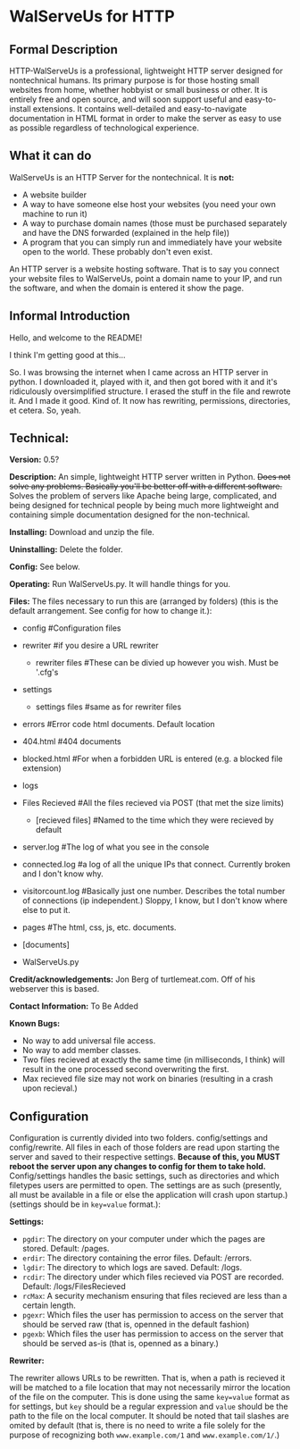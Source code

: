WalServeUs for HTTP
===================

Formal Description
------------------
HTTP-WalServeUs is a professional, lightweight HTTP server designed for nontechnical humans. Its primary purpose is for those hosting small websites from home, whether hobbyist or small business or other. It is entirely free and open source, and will soon support useful and easy-to-install extensions. It contains well-detailed and easy-to-navigate documentation in HTML format in order to make the server as easy to use as possible regardless of technological experience.

What it can do
--------------
WalServeUs is an HTTP Server for the nontechnical. It is **not:**
* A website builder
* A way to have someone else host your websites (you need your own machine to run it)
* A way to purchase domain names (those must be purchased separately and have the DNS forwarded (explained in the help file))
* A program that you can simply run and immediately have your website open to the world. These probably don't even exist.

An HTTP server is a website hosting software. That is to say you connect your website files to WalServeUs, point a domain name to your IP, and run the software, and when the domain is entered it show the page.

Informal Introduction
---------------------
Hello, and welcome to the README!

I think I'm getting good at this...

So. I was browsing the internet when I came across an HTTP server in python. I downloaded it, played with it, and then got bored with it and it's ridiculously oversimplified structure. I erased the stuff in the file and rewrote it. And I made it good. Kind of. It now has rewriting, permissions, directories, et cetera. So, yeah.


Technical:
----------
**Version:** 0.5?

**Description:** An simple, lightweight HTTP server written in Python. ~~Does not solve any problems. Basically you'll be better off with a different software.~~ Solves the problem of servers like Apache being large, complicated, and being designed for technical people by being much more lightweight and containing simple documentation designed for the non-technical.

**Installing:** Download and unzip the file.

**Uninstalling:** Delete the folder.

**Config:** See below.

**Operating:** Run WalServeUs.py. It will handle things for you.

**Files:** The files necessary to run this are (arranged by folders) (this is the default arrangement. See config for how to change it.):

* config #Configuration files

 * rewriter #if you desire a URL rewriter
 
   * rewriter files #These can be divied up however you wish. Must be '.cfg's
  
 * settings
 
   * settings files #same as for rewriter files
  
* errors #Error code html documents. Default location

 * 404.html #404 documents
 
 * blocked.html #For when a forbidden URL is entered (e.g. a blocked file extension)
 
* logs

 * Files Recieved #All the files recieved via POST (that met the size limits)

   * [recieved files] #Named to the time which they were recieved by default

 * server.log #The log of what you see in the console

 * connected.log #a log of all the unique IPs that connect. Currently broken and I don't know why.

 * visitorcount.log #Basically just one number. Describes the total number of connections (ip independent.) Sloppy, I know, but I don't know where else to put it.

* pages #The html, css, js, etc. documents.

 * [documents]

* WalServeUs.py

**Credit/acknowledgements:** Jon Berg of turtlemeat.com. Off of his webserver this is based.

**Contact Information:** To Be Added

**Known Bugs:**
* No way to add universal file access.
* No way to add member classes.
* Two files recieved at exactly the same time (in milliseconds, I think) will result in the one processed second overwriting the first.
* Max recieved file size may not work on binaries (resulting in a crash upon recieval.)

Configuration
-------------
Configuration is currently divided into two folders. config/settings and config/rewrite. All files in each of those folders are read upon starting the server and saved to their respective settings. **Because of this, you MUST reboot the server upon any changes to config for them to take hold.** Config/settings handles the basic settings, such as directories and which filetypes users are permitted to open. The settings are as such (presently, all must be available in a file or else the application will crash upon startup.) (settings should be in `key=value` format.):

**Settings:**
* `pgdir`: The directory on your computer under which the pages are stored. Default: /pages.
* `erdir`: The directory containing the error files. Default: /errors.
* `lgdir`: The directory to which logs are saved. Default: /logs.
* `rcdir`: The directory under which files recieved via POST are recorded. Default: /logs/FilesRecieved
* `rcMax`: A security mechanism ensuring that files recieved are less than a certain length.
* `pgexr`: Which files the user has permission to access on the server that should be served raw (that is, openned in the default fashion)
* `pgexb`: Which files the user has permission to access on the server that should be served as-is (that is, openned as a binary.)

**Rewriter:**

The rewriter allows URLs to be rewritten. That is, when a path is recieved it will be matched to a file location that may not necessarily mirror the location of the file on the computer. This is done using the same `key=value` format as for settings, but `key` should be a regular expression and `value` should be the path to the file on the local computer. It should be noted that tail slashes are omited by default (that is, there is no need to write a file solely for the purpose of recognizing both `www.example.com/1` and `www.example.com/1/`.)
